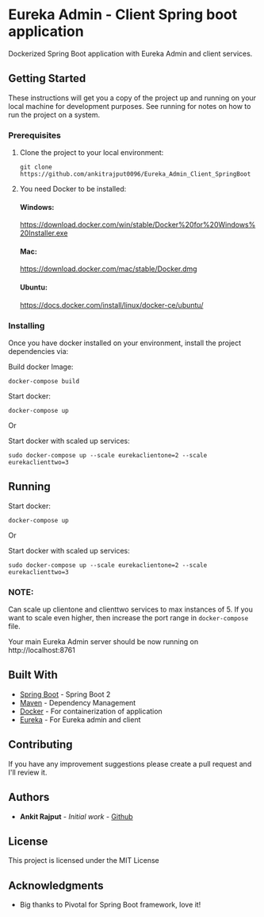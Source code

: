 # Eureka Admin - Client Spring boot application 

Dockerized Spring Boot application with Eureka Admin and client services.

## Getting Started

These instructions will get you a copy of the project up and running on your local machine for development purposes. See running for notes on how to run the project on a system.

### Prerequisites

1. Clone the project to your local environment:
    ```
    git clone https://github.com/ankitrajput0096/Eureka_Admin_Client_SpringBoot
    ```

2. You need Docker to be installed:

    #### Windows:
    https://download.docker.com/win/stable/Docker%20for%20Windows%20Installer.exe
    
    #### Mac:
    https://download.docker.com/mac/stable/Docker.dmg
    
    #### Ubuntu:
    https://docs.docker.com/install/linux/docker-ce/ubuntu/

### Installing

Once you have docker installed on your environment, install the project dependencies via:

Build docker Image:

```
docker-compose build
```

Start docker:

```
docker-compose up
```
Or


Start docker with scaled up services:

```
sudo docker-compose up --scale eurekaclientone=2 --scale eurekaclienttwo=3

```

## Running

Start docker:

```
docker-compose up
```
Or


Start docker with scaled up services:

```
sudo docker-compose up --scale eurekaclientone=2 --scale eurekaclienttwo=3

```
### NOTE:
Can scale up clientone and clienttwo services to max instances of 5.
If you want to scale even higher, then increase the port range in `docker-compose` file.

Your main Eureka Admin server should be now running on http://localhost:8761

## Built With

* [Spring Boot](https://spring.io/projects/spring-boot) - Spring Boot 2
* [Maven](https://maven.apache.org/) - Dependency Management
* [Docker](https://www.docker.com/) - For containerization of application
* [Eureka](https://spring.io/guides/gs/service-registration-and-discovery/) - For Eureka admin and client

## Contributing

If you have any improvement suggestions please create a pull request and I'll review it.


## Authors

* **Ankit Rajput** - *Initial work* - [Github](https://github.com/ankitrajput0096)

## License

This project is licensed under the MIT License

## Acknowledgments

* Big thanks to Pivotal for Spring Boot framework, love it!


